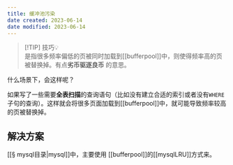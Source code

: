 ```yaml
---
title: 缓冲池污染
date created: 2023-06-14
date modified: 2023-06-14
---
```


> [!TIP] 技巧💡  
>  是指很多频率偏低的页被同时加载到[[bufferpool]]中，则使得频率高的页被替换掉。有点**劣币驱逐良币** 的意思。
>  
>  
>  

什么场景下，会这样呢？

如果写了一些需要**全表扫描**的查询语句（比如没有建立合适的索引或者没有`WHERE`子句的查询）。这样就会将很多页面加载到[[bufferpool]]中，就可能导致频率较高的页被替换掉。

## 解决方案

[[§ mysql目录|mysql]]中，主要使用 [[bufferpool]]的[[mysqlLRU]]方式来。
